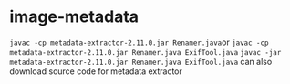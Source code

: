 # image-metadata


`javac -cp metadata-extractor-2.11.0.jar Renamer.java`or `javac -cp metadata-extractor-2.11.0.jar Renamer.java ExifTool.java`
`javac -jar metadata-extractor-2.11.0.jar Renamer.java ExifTool.java`
can also download source code for metadata extractor

